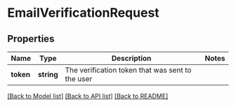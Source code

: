 # EmailVerificationRequest

## Properties
Name | Type | Description | Notes
------------ | ------------- | ------------- | -------------
**token** | **string** | The verification token that was sent to the user | 

[[Back to Model list]](../README.md#documentation-for-models) [[Back to API list]](../README.md#documentation-for-api-endpoints) [[Back to README]](../README.md)

